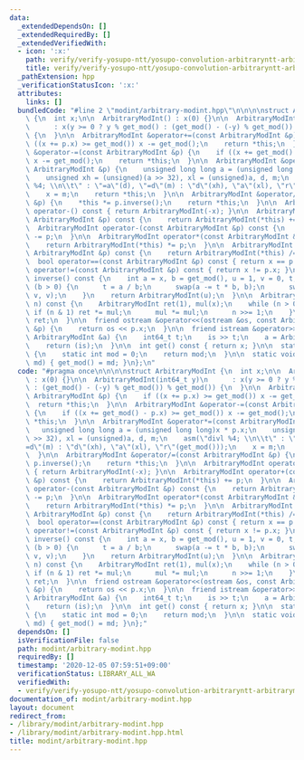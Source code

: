 ```yaml
---
data:
  _extendedDependsOn: []
  _extendedRequiredBy: []
  _extendedVerifiedWith:
  - icon: ':x:'
    path: verify/verify-yosupo-ntt/yosupo-convolution-arbitraryntt-arbitrarymodint.test.cpp
    title: verify/verify-yosupo-ntt/yosupo-convolution-arbitraryntt-arbitrarymodint.test.cpp
  _pathExtension: hpp
  _verificationStatusIcon: ':x:'
  attributes:
    links: []
  bundledCode: "#line 2 \"modint/arbitrary-modint.hpp\"\n\n\n\nstruct ArbitraryModInt\
    \ {\n  int x;\n\n  ArbitraryModInt() : x(0) {}\n\n  ArbitraryModInt(int64_t y)\n\
    \      : x(y >= 0 ? y % get_mod() : (get_mod() - (-y) % get_mod()) % get_mod())\
    \ {\n  }\n\n  ArbitraryModInt &operator+=(const ArbitraryModInt &p) {\n    if\
    \ ((x += p.x) >= get_mod()) x -= get_mod();\n    return *this;\n  }\n\n  ArbitraryModInt\
    \ &operator-=(const ArbitraryModInt &p) {\n    if ((x += get_mod() - p.x) >= get_mod())\
    \ x -= get_mod();\n    return *this;\n  }\n\n  ArbitraryModInt &operator*=(const\
    \ ArbitraryModInt &p) {\n    unsigned long long a = (unsigned long long)x * p.x;\n\
    \    unsigned xh = (unsigned)(a >> 32), xl = (unsigned)a, d, m;\n    asm(\"divl\
    \ %4; \\n\\t\" : \"=a\"(d), \"=d\"(m) : \"d\"(xh), \"a\"(xl), \"r\"(get_mod()));\n\
    \    x = m;\n    return *this;\n  }\n\n  ArbitraryModInt &operator/=(const ArbitraryModInt\
    \ &p) {\n    *this *= p.inverse();\n    return *this;\n  }\n\n  ArbitraryModInt\
    \ operator-() const { return ArbitraryModInt(-x); }\n\n  ArbitraryModInt operator+(const\
    \ ArbitraryModInt &p) const {\n    return ArbitraryModInt(*this) += p;\n  }\n\n\
    \  ArbitraryModInt operator-(const ArbitraryModInt &p) const {\n    return ArbitraryModInt(*this)\
    \ -= p;\n  }\n\n  ArbitraryModInt operator*(const ArbitraryModInt &p) const {\n\
    \    return ArbitraryModInt(*this) *= p;\n  }\n\n  ArbitraryModInt operator/(const\
    \ ArbitraryModInt &p) const {\n    return ArbitraryModInt(*this) /= p;\n  }\n\n\
    \  bool operator==(const ArbitraryModInt &p) const { return x == p.x; }\n\n  bool\
    \ operator!=(const ArbitraryModInt &p) const { return x != p.x; }\n\n  ArbitraryModInt\
    \ inverse() const {\n    int a = x, b = get_mod(), u = 1, v = 0, t;\n    while\
    \ (b > 0) {\n      t = a / b;\n      swap(a -= t * b, b);\n      swap(u -= t *\
    \ v, v);\n    }\n    return ArbitraryModInt(u);\n  }\n\n  ArbitraryModInt pow(int64_t\
    \ n) const {\n    ArbitraryModInt ret(1), mul(x);\n    while (n > 0) {\n     \
    \ if (n & 1) ret *= mul;\n      mul *= mul;\n      n >>= 1;\n    }\n    return\
    \ ret;\n  }\n\n  friend ostream &operator<<(ostream &os, const ArbitraryModInt\
    \ &p) {\n    return os << p.x;\n  }\n\n  friend istream &operator>>(istream &is,\
    \ ArbitraryModInt &a) {\n    int64_t t;\n    is >> t;\n    a = ArbitraryModInt(t);\n\
    \    return (is);\n  }\n\n  int get() const { return x; }\n\n  static int &get_mod()\
    \ {\n    static int mod = 0;\n    return mod;\n  }\n\n  static void set_mod(int\
    \ md) { get_mod() = md; }\n};\n"
  code: "#pragma once\n\n\n\nstruct ArbitraryModInt {\n  int x;\n\n  ArbitraryModInt()\
    \ : x(0) {}\n\n  ArbitraryModInt(int64_t y)\n      : x(y >= 0 ? y % get_mod()\
    \ : (get_mod() - (-y) % get_mod()) % get_mod()) {\n  }\n\n  ArbitraryModInt &operator+=(const\
    \ ArbitraryModInt &p) {\n    if ((x += p.x) >= get_mod()) x -= get_mod();\n  \
    \  return *this;\n  }\n\n  ArbitraryModInt &operator-=(const ArbitraryModInt &p)\
    \ {\n    if ((x += get_mod() - p.x) >= get_mod()) x -= get_mod();\n    return\
    \ *this;\n  }\n\n  ArbitraryModInt &operator*=(const ArbitraryModInt &p) {\n \
    \   unsigned long long a = (unsigned long long)x * p.x;\n    unsigned xh = (unsigned)(a\
    \ >> 32), xl = (unsigned)a, d, m;\n    asm(\"divl %4; \\n\\t\" : \"=a\"(d), \"\
    =d\"(m) : \"d\"(xh), \"a\"(xl), \"r\"(get_mod()));\n    x = m;\n    return *this;\n\
    \  }\n\n  ArbitraryModInt &operator/=(const ArbitraryModInt &p) {\n    *this *=\
    \ p.inverse();\n    return *this;\n  }\n\n  ArbitraryModInt operator-() const\
    \ { return ArbitraryModInt(-x); }\n\n  ArbitraryModInt operator+(const ArbitraryModInt\
    \ &p) const {\n    return ArbitraryModInt(*this) += p;\n  }\n\n  ArbitraryModInt\
    \ operator-(const ArbitraryModInt &p) const {\n    return ArbitraryModInt(*this)\
    \ -= p;\n  }\n\n  ArbitraryModInt operator*(const ArbitraryModInt &p) const {\n\
    \    return ArbitraryModInt(*this) *= p;\n  }\n\n  ArbitraryModInt operator/(const\
    \ ArbitraryModInt &p) const {\n    return ArbitraryModInt(*this) /= p;\n  }\n\n\
    \  bool operator==(const ArbitraryModInt &p) const { return x == p.x; }\n\n  bool\
    \ operator!=(const ArbitraryModInt &p) const { return x != p.x; }\n\n  ArbitraryModInt\
    \ inverse() const {\n    int a = x, b = get_mod(), u = 1, v = 0, t;\n    while\
    \ (b > 0) {\n      t = a / b;\n      swap(a -= t * b, b);\n      swap(u -= t *\
    \ v, v);\n    }\n    return ArbitraryModInt(u);\n  }\n\n  ArbitraryModInt pow(int64_t\
    \ n) const {\n    ArbitraryModInt ret(1), mul(x);\n    while (n > 0) {\n     \
    \ if (n & 1) ret *= mul;\n      mul *= mul;\n      n >>= 1;\n    }\n    return\
    \ ret;\n  }\n\n  friend ostream &operator<<(ostream &os, const ArbitraryModInt\
    \ &p) {\n    return os << p.x;\n  }\n\n  friend istream &operator>>(istream &is,\
    \ ArbitraryModInt &a) {\n    int64_t t;\n    is >> t;\n    a = ArbitraryModInt(t);\n\
    \    return (is);\n  }\n\n  int get() const { return x; }\n\n  static int &get_mod()\
    \ {\n    static int mod = 0;\n    return mod;\n  }\n\n  static void set_mod(int\
    \ md) { get_mod() = md; }\n};"
  dependsOn: []
  isVerificationFile: false
  path: modint/arbitrary-modint.hpp
  requiredBy: []
  timestamp: '2020-12-05 07:59:51+09:00'
  verificationStatus: LIBRARY_ALL_WA
  verifiedWith:
  - verify/verify-yosupo-ntt/yosupo-convolution-arbitraryntt-arbitrarymodint.test.cpp
documentation_of: modint/arbitrary-modint.hpp
layout: document
redirect_from:
- /library/modint/arbitrary-modint.hpp
- /library/modint/arbitrary-modint.hpp.html
title: modint/arbitrary-modint.hpp
---
```

